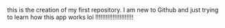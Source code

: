 this is the creation of my first repository. I am new to Github and just trying to learn how this app works lol !!!!!!!!!!!!!!!!!!!!!!
